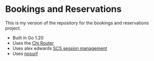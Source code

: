 # Bookings and Reservations

This is my version of the repository for the bookings and reservations project.

- Built in Go 1.20
- Uses the [Chi Router](http://github.com/go-chi/chi/v5)
- Uses alex edwards [SCS session management](https://github.com/alexedwards/scs/v2)
- Uses [nosurf](https://github.com/justinas/nosurf)